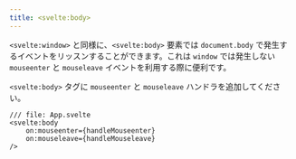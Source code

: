 ```yaml
---
title: <svelte:body>
---
```


`<svelte:window>` と同様に、`<svelte:body>` 要素では `document.body` で発生するイベントをリッスンすることができます。これは `window` では発生しない `mouseenter` と `mouseleave` イベントを利用する際に便利です。

`<svelte:body>` タグに `mouseenter` と `mouseleave` ハンドラを追加してください。

```svelte
/// file: App.svelte
<svelte:body
	on:mouseenter={handleMouseenter}
	on:mouseleave={handleMouseleave}
/>
```